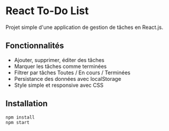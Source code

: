 # React To-Do List

Projet simple d'une application de gestion de tâches en React.js.

## Fonctionnalités

- Ajouter, supprimer, éditer des tâches
- Marquer les tâches comme terminées
- Filtrer par tâches Toutes / En cours / Terminées
- Persistance des données avec localStorage
- Style simple et responsive avec CSS

## Installation

```bash
npm install
npm start
